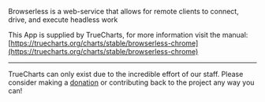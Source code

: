 Browserless is a web-service that allows for remote clients to connect, drive, and execute headless work

This App is supplied by TrueCharts, for more information visit the manual: [https://truecharts.org/charts/stable/browserless-chrome](https://truecharts.org/charts/stable/browserless-chrome)

---

TrueCharts can only exist due to the incredible effort of our staff.
Please consider making a [donation](https://truecharts.org/about/sponsor) or contributing back to the project any way you can!
